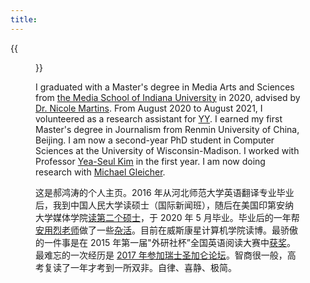 ```yaml
---
title:
---
```


{{<figure src="/media/great_wall_samll.png" caption="On the Great Wall in 2017, photo by Jude Wang (王秀全)" width="450">}}

I graduated with a Master's degree in Media Arts and Sciences from [the Media School of Indiana University](https://mediaschool.indiana.edu/index.html) in 2020, advised by [Dr. Nicole Martins](https://mediaschool.indiana.edu/people/profile.html?p=nicomart). From August 2020 to August 2021, I volunteered as a research assistant for [YY](http://yongyeol.com/). I earned my first Master's degree in Journalism from Renmin University of China, Beijing. I am now a second-year PhD student in Computer Sciences at the University of Wisconsin-Madison. I worked with Professor [Yea-Seul Kim](https://pages.cs.wisc.edu/~yeaseulkim/) in the first year. I am now doing research with [Michael Gleicher](https://gleicher.sites.cs.wisc.edu/).

<!-- , working with Professor [Yea-Seul Kim](https://pages.cs.wisc.edu/~yeaseulkim/). -->

<!-- - [CV](/files/hongtao_hao_cv.pdf) 
- [Google Scholar](https://scholar.google.com/citations?user=VO6EfSzAAG0C&hl=en&oi=sra) -->

<!-- - [GitHub](https://github.com/hongtaoh/) -->

这是郝鸿涛的个人主页。2016 年从河北师范大学英语翻译专业毕业后，我到中国人民大学读硕士（国际新闻班），随后在美国印第安纳大学媒体学院[读第二个硕士](/cn/2021/06/15/2y/)，于 2020 年 5 月毕业。毕业后的一年帮[安用烈老师](http://yongyeol.com/)做了一些[杂活](https://yyahn.com/covid19-dashboard/)。目前在威斯康星计算机学院读博。最骄傲的一件事是在 2015 年第一届"外研社杯”全国英语阅读大赛中[获奖](/cn/2020/01/06/fltrp-reading-contest/)。最难忘的一次经历是 [2017 年参加瑞士圣加仑论坛](/cn/2020/01/17/2017-st.gallen-memory/)。智商很一般，高考复读了一年才考到一所双非。自律、喜静、极简。

<!-- {{<block class = "info">}}

Inspired by [Akari Asai](https://akariasai.github.io/), I am happy to hold weekly virtual office hours to give advice on PhD application, personal website building, programming, or any other things you think I am capable of. You can make an appointment [on Calendly](https://calendly.com/hongtaoh/30min).

受[浅井明里](https://akariasai.github.io/)启发，我决定每周会拿出一个小时来帮助别人，你可以问我关于留学申请、个人主页、学编程、英语学习、转专业或者其他你觉得我能帮到你的问题。你可以通过 Calendly [预约](https://calendly.com/hongtaoh/30min)。

{{<end>}}
 -->
<!-- You can view my journalism pieces in [_St.Gallen Symposium Magazine_](https://www.symposium.org/content?a=75). -->
